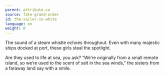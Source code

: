 ```yaml
---
parent: attribute.ce
source: fate-grand-order
id: the-sailor-in-white
language: en
weight: 0
---
```


The sound of a steam whistle echoes throughout.
Even with many majestic ships docked at port, these girls steal the spotlight.

Are they used to life at sea, you ask?
“We’re originally from a small remote island, so we’re used to the scent of salt in the sea winds,” the sisters from a faraway land say with a smile.
